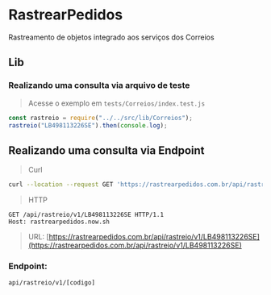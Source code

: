 # RastrearPedidos

Rastreamento de objetos integrado aos serviços dos Correios

## Lib

### Realizando uma consulta via arquivo de teste

> Acesse o exemplo em `tests/Correios/index.test.js`

```js
const rastreio = require("../../src/lib/Correios");
rastreio("LB498113226SE").then(console.log);
```

## Realizando uma consulta via Endpoint

> Curl

```sh
curl --location --request GET 'https://rastrearpedidos.com.br/api/rastreio/v1/LB498113226SE'
```

> HTTP

```http
GET /api/rastreio/v1/LB498113226SE HTTP/1.1
Host: rastrearpedidos.now.sh
```

> URL: [https://rastrearpedidos.com.br/api/rastreio/v1/LB498113226SE](https://rastrearpedidos.com.br/api/rastreio/v1/LB498113226SE)

### Endpoint:

`api/rastreio/v1/[codigo]`

